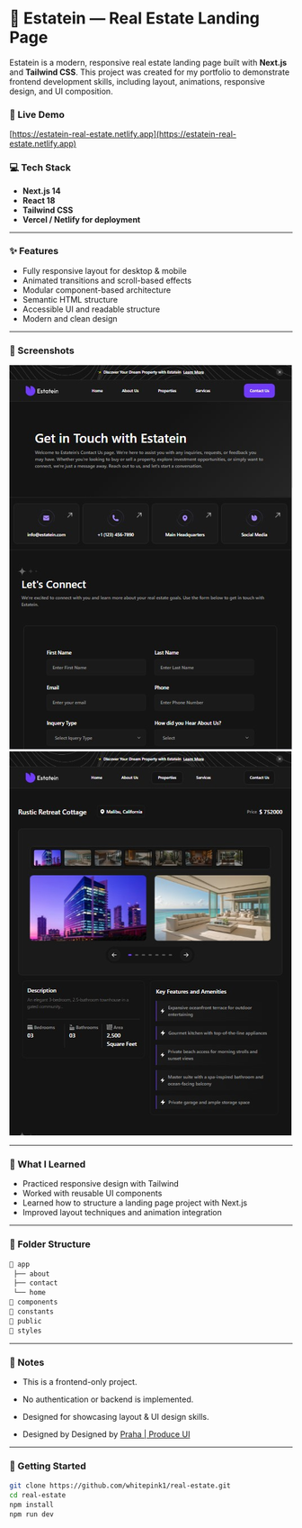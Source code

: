 # 🏡 Estatein — Real Estate Landing Page

Estatein is a modern, responsive real estate landing page built with **Next.js** and **Tailwind CSS**. This project was created for my portfolio to demonstrate frontend development skills, including layout, animations, responsive design, and UI composition.

### 🔗 Live Demo
[https://estatein-real-estate.netlify.app](https://estatein-real-estate.netlify.app)

### 💻 Tech Stack
- **Next.js 14**
- **React 18**
- **Tailwind CSS**
- **Vercel / Netlify for deployment**

---

### ✨ Features

- Fully responsive layout for desktop & mobile
- Animated transitions and scroll-based effects
- Modular component-based architecture
- Semantic HTML structure
- Accessible UI and readable structure
- Modern and clean design

---

### 📸 Screenshots

![Homepage Section](./public/Readme/homepage.jpg)
![Property Details Section](./public/Readme/property.jpg)

---

### 🧠 What I Learned

- Practiced responsive design with Tailwind
- Worked with reusable UI components
- Learned how to structure a landing page project with Next.js
- Improved layout techniques and animation integration

---

### 📂 Folder Structure

```bash
📂 app
 ├── about
 ├── contact
 └── home
📂 components
📂 constants
📂 public
📂 styles
```

---

### 📌 Notes 

- This is a frontend-only project.

- No authentication or backend is implemented.

- Designed for showcasing layout & UI design skills.

- Designed by Designed by [Praha | Produce UI](https://www.figma.com/community/file/1314076616839640516/real-estate-business-website-ui-template-dark-theme-produce-ui)

---

### 🚀 Getting Started

```bash
git clone https://github.com/whitepink1/real-estate.git
cd real-estate
npm install
npm run dev